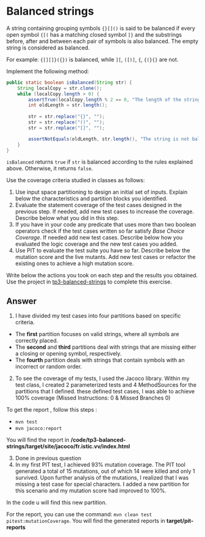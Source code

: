 # Balanced strings

A string containing grouping symbols `{}[]()` is said to be balanced if every open symbol `{[(` has a matching closed symbol `]}` and the substrings before, after and between each pair of symbols is also balanced. The empty string is considered as balanced.

For example: `{[][]}({})` is balanced, while `][`, `([)]`, `{`, `{(}{}` are not.

Implement the following method:

```java
public static boolean isBalanced(String str) {
    String localCopy = str.clone();
    while (localCopy.length > 0) {
        assertTrue(localCopy.length % 2 == 0, "The length of the string is not even, thus not balanced");
        int oldLength = str.length();
        
        str = str.replace("{}", "");
        str = str.replace("()", "");
        str = str.replace("[]", "");

        assertNotEquals(oldLength, str.length(), "The string is not balanced.");
    } 
}
```

`isBalanced` returns `true` if `str` is balanced according to the rules explained above. Otherwise, it returns `false`.

Use the coverage criteria studied in classes as follows:

1. Use input space partitioning to design an initial set of inputs. Explain below the characteristics and partition blocks you identified.
2. Evaluate the statement coverage of the test cases designed in the previous step. If needed, add new test cases to increase the coverage. Describe below what you did in this step.
3. If you have in your code any predicate that uses more than two boolean operators check if the test cases written so far satisfy *Base Choice Coverage*. If needed add new test cases. Describe below how you evaluated the logic coverage and the new test cases you added.
4. Use PIT to evaluate the test suite you have so far. Describe below the mutation score and the live mutants. Add new test cases or refactor the existing ones to achieve a high mutation score.

Write below the actions you took on each step and the results you obtained.
Use the project in [tp3-balanced-strings](../code/tp3-balanced-strings) to complete this exercise.

## Answer
1. I have divided my test cases into four partitions based on specific criteria.
- The **first** partition focuses on valid strings, where all symbols are correctly placed.
- The **second** and **third** partitions deal with strings that are missing either a closing or opening symbol, respectively.
- The **fourth** partition deals with strings that contain symbols with an incorrect or random order.

2. To see the coverage of my tests, I used the Jacoco library. 
Within my test class, I created 2 parameterized  tests and 4 MethodSources for 
the partitions that I defined.
these defined test cases, I was able to achieve 100% coverage (Missed Instructions: 0 & Missed Branches 0)

To get the report , follow this steps :
- `mvn test`
- `mvn jacoco:report`

You will find the report in **/code/tp3-balanced-strings/target/site/jacoco/fr.istic.vv/index.html**

3. Done in previous question
4. In my first PIT test, I achieved 93% mutation coverage. 
The PIT tool generated a total of 15 mutations, out of which 14 were killed and only 1 survived.
Upon further analysis of the mutations, I realized that I was missing a test case for special characters.
I added a new partition for this scenario and my mutation score had improved to 100%.

In the code u will find this new partition.

For the report, you can use the command: `mvn clean test pitest:mutationCoverage`.
You will find the generated reports in **target/pit-reports**


